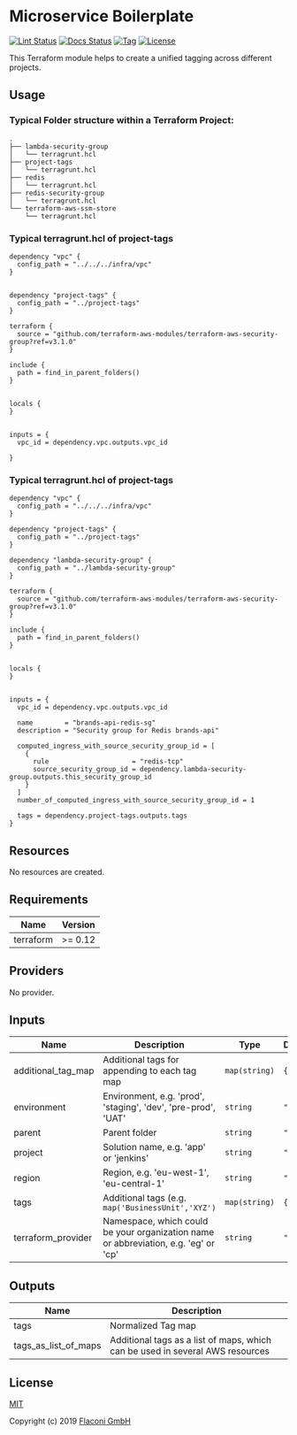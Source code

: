 # Microservice Boilerplate

[![Lint Status](https://github.com/Flaconi/terraform-terraform-project-tags/actions/workflows/linting.yml/badge.svg?branch=master)](https://github.com/Flaconi/terraform-terraform-project-tags/actions/workflows/linting.yml)
[![Docs Status](https://github.com/Flaconi/terraform-terraform-project-tags/actions/workflows/terraform-docs.yml/badge.svg?branch=master)](https://github.com/Flaconi/terraform-terraform-project-tags/actions/workflows/terraform-docs.yml)
[![Tag](https://img.shields.io/github/tag/Flaconi/terraform-terraform-project-tags.svg)](https://github.com/Flaconi/terraform-terraform-project-tags/releases)
[![License](https://img.shields.io/badge/license-MIT-blue.svg)](https://opensource.org/licenses/MIT)

This Terraform module helps to create a unified tagging across different projects.

## Usage

### Typical Folder structure within a Terraform Project:
```
.
├── lambda-security-group
│   └── terragrunt.hcl
├── project-tags
│   └── terragrunt.hcl
├── redis
│   └── terragrunt.hcl
├── redis-security-group
│   └── terragrunt.hcl
└── terraform-aws-ssm-store
    └── terragrunt.hcl
```

### Typical terragrunt.hcl of project-tags
```
dependency "vpc" {
  config_path = "../../../infra/vpc"
}


dependency "project-tags" {
  config_path = "../project-tags"
}

terraform {
  source = "github.com/terraform-aws-modules/terraform-aws-security-group?ref=v3.1.0"
}

include {
  path = find_in_parent_folders()
}


locals {
}


inputs = {
  vpc_id = dependency.vpc.outputs.vpc_id

}
```

### Typical terragrunt.hcl of project-tags

```
dependency "vpc" {
  config_path = "../../../infra/vpc"
}

dependency "project-tags" {
  config_path = "../project-tags"
}

dependency "lambda-security-group" {
  config_path = "../lambda-security-group"
}

terraform {
  source = "github.com/terraform-aws-modules/terraform-aws-security-group?ref=v3.1.0"
}

include {
  path = find_in_parent_folders()
}


locals {
}


inputs = {
  vpc_id = dependency.vpc.outputs.vpc_id

  name        = "brands-api-redis-sg"
  description = "Security group for Redis brands-api"

  computed_ingress_with_source_security_group_id = [
    {
      rule                     = "redis-tcp"
      source_security_group_id = dependency.lambda-security-group.outputs.this_security_group_id
    }
  ]
  number_of_computed_ingress_with_source_security_group_id = 1

  tags = dependency.project-tags.outputs.tags
}
```

## Resources

No resources are created.
<!-- BEGINNING OF PRE-COMMIT-TERRAFORM DOCS HOOK -->
## Requirements

| Name | Version |
|------|---------|
| terraform | >= 0.12 |

## Providers

No provider.

## Inputs

| Name | Description | Type | Default | Required |
|------|-------------|------|---------|:--------:|
| additional\_tag\_map | Additional tags for appending to each tag map | `map(string)` | `{}` | no |
| environment | Environment, e.g. 'prod', 'staging', 'dev', 'pre-prod', 'UAT' | `string` | `""` | no |
| parent | Parent folder | `string` | `""` | no |
| project | Solution name, e.g. 'app' or 'jenkins' | `string` | `""` | no |
| region | Region, e.g. 'eu-west-1', 'eu-central-1' | `string` | `""` | no |
| tags | Additional tags (e.g. `map('BusinessUnit','XYZ')` | `map(string)` | `{}` | no |
| terraform\_provider | Namespace, which could be your organization name or abbreviation, e.g. 'eg' or 'cp' | `string` | `""` | no |

## Outputs

| Name | Description |
|------|-------------|
| tags | Normalized Tag map |
| tags\_as\_list\_of\_maps | Additional tags as a list of maps, which can be used in several AWS resources |

<!-- END OF PRE-COMMIT-TERRAFORM DOCS HOOK -->


## License

[MIT](LICENSE)

Copyright (c) 2019 [Flaconi GmbH](https://github.com/Flaconi)
